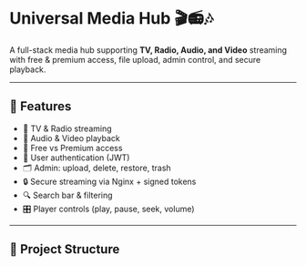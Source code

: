 # Universal Media Hub 🎬📻🎶

A full-stack media hub supporting **TV, Radio, Audio, and Video** streaming with free & premium access, file upload, admin control, and secure playback.

---

## 🚀 Features
- 📡 TV & Radio streaming
- 🎵 Audio & Video playback
- 🔑 Free vs Premium access
- 👤 User authentication (JWT)
- 🗂️ Admin: upload, delete, restore, trash
- 🔒 Secure streaming via Nginx + signed tokens
- 🔍 Search bar & filtering
- 🎛️ Player controls (play, pause, seek, volume)

---

## 📂 Project Structure
